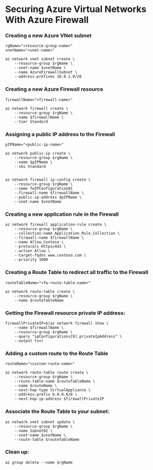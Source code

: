# Securing Azure Virtual Networks With Azure Firewall


### Creating a new Azure VNet subnet
```
rgName="<resource-group-name>"
vnetName="<vnet-name>"

az network vnet subnet create \
    --resource-group $rgName \
    --vnet-name $vnetName \
    --name AzureFirewallSubnet \
    --address-prefixes 10.0.1.0/26
```

### Creating a new Azure Firewall resource
```
firewallName="<firewall-name>"

az network firewall create \
    --resource-group $rgName \
    --name $firewallName \
    --tier Standard
```

### Assigning a public IP address to the Firewall
```
pIPName="<public-ip-name>"

az network public-ip create \
    --resource-group $rgName \ 
    --name $pIPName \
    --sku Standard


az network firewall ip-config create \
    --resource-group $rgName \
    --name fwIPConfiguration01
    --firewall-name $firewallName \
    --public-ip-address $pIPName \
    --vnet-name $vnetName
```

### Creating a new application rule in the Firewall
```
az network firewall application-rule create \
    --resource-group $rgName \
    --collection-name Application_Rule_Collection \
    --firewall-name $firewallName \
    --name Allow_Contoso \
    --protocols Https=443 \
    --action Allow \
    --target-fqdns www.contoso.com \
    --priority 1000  
```

### Creating a Route Table to redirect all traffic to the Firewall
```
routeTableName="<fw-route-table-name>"

az network route-table create \
    --resource-group $rgName \
    --name $routeTableName
```

### Getting the Firewall resource private IP address:
```
firewallPrivateIP=$(az network firewall show \
    --name $firewallName \
    --resource-group $rgName \
    --query "ipConfigurations[0].privateIpAddress" \
    --output tsv)
```

### Adding a custom route to the Route Table
```
routeName="<custom-route-name>"

az network route-table route create \
    --resource-group $rgName \
    --route-table-name $routeTableName \
    --name $routeName \
    --next-hop-type VirtualAppliance \
    --address-prefix 0.0.0.0/0 \
    --next-hop-ip-address $firewallPrivateIP
```

### Associate the Route Table to your subnet:
```
az network vnet subnet update \
    --resource-group $rgName \
    --name Subnet02 \
    --vnet-name $vnetName \
    --route-table $routeTableName
```

### Clean up:
```
az group delete --name $rgName
```